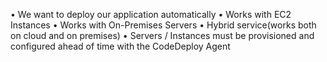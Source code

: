 • We want to deploy our application automatically
• Works with EC2 Instances
• Works with On-Premises Servers
• Hybrid service(works both on cloud and on premises)
• Servers / Instances must be provisioned and configured ahead of time with the CodeDeploy Agent